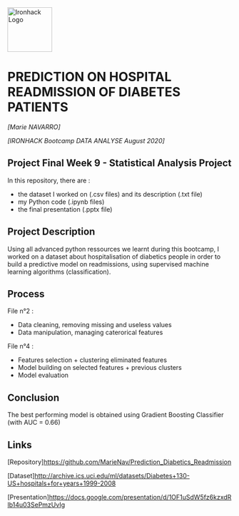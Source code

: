 <img src="https://bit.ly/2VnXWr2" alt="Ironhack Logo" width="100"/>

# PREDICTION ON HOSPITAL READMISSION OF DIABETES PATIENTS
*[Marie NAVARRO]*

*[IRONHACK Bootcamp DATA ANALYSE August 2020]*


## Project Final Week 9 - Statistical Analysis Project
In this repository, there are : 
- the dataset I worked on (.csv files) and its description (.txt file)
- my Python code (.ipynb files)
- the final presentation (.pptx file)


## Project Description
Using all advanced python ressources we learnt during this bootcamp, I worked on a dataset about hospitalisation of diabetics
people in order to build a predictive model on readmissions, using supervised machine learning algorithms (classification).


## Process
File n°2 :
* Data cleaning, removing missing and useless values
* Data manipulation, managing caterorical features

File n°4 :
* Features selection + clustering eliminated features
* Model building on selected features + previous clusters
* Model evaluation


## Conclusion
The best performing model is obtained using Gradient Boosting Classifier (with AUC = 0.66)


## Links
[Repository]https://github.com/MarieNav/Prediction_Diabetics_Readmission

[Dataset]http://archive.ics.uci.edu/ml/datasets/Diabetes+130-US+hospitals+for+years+1999-2008

[Presentation]https://docs.google.com/presentation/d/1OF1uSdW5fz6kzxdRlb14u03SePmzUvIg
